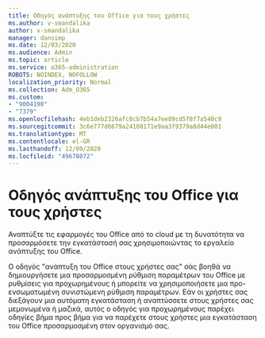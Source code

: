 ```yaml
---
title: Οδηγός ανάπτυξης του Office για τους χρήστες
ms.author: v-smandalika
author: v-smandalika
manager: dansimp
ms.date: 12/03/2020
ms.audience: Admin
ms.topic: article
ms.service: o365-administration
ROBOTS: NOINDEX, NOFOLLOW
localization_priority: Normal
ms.collection: Adm_O365
ms.custom:
- "9004198"
- "7379"
ms.openlocfilehash: 4eb1deb2326afc8cb7b54a7ee89cd5f8f7a540c9
ms.sourcegitcommit: 3c6e777d6679a24108171e9aa3f9379a8d44e001
ms.translationtype: MT
ms.contentlocale: el-GR
ms.lasthandoff: 12/09/2020
ms.locfileid: "49678072"
---
```

# <a name="deploy-office-to-your-users-guide"></a>Οδηγός ανάπτυξης του Office για τους χρήστες

Αναπτύξτε τις εφαρμογές του Office από το cloud με τη δυνατότητα να προσαρμόσετε την εγκατάστασή σας χρησιμοποιώντας το εργαλείο ανάπτυξης του Office.

Ο οδηγός "ανάπτυξη του Office στους χρήστες σας" σάς βοηθά να δημιουργήσετε μια προσαρμοσμένη ρύθμιση παραμέτρων του Office με ρυθμίσεις για προχωρημένους ή μπορείτε να χρησιμοποιήσετε μια προ-ενσωματωμένη συνιστώμενη ρύθμιση παραμέτρων. Εάν οι χρήστες σας διεξάγουν μια αυτόματη εγκατάσταση ή αναπτύσσετε στους χρήστες σας μεμονωμένα ή μαζικά, αυτός ο οδηγός για προχωρημένους παρέχει οδηγίες βήμα προς βήμα για να παρέχετε στους χρήστες μια εγκατάσταση του Office προσαρμοσμένη στον οργανισμό σας.
